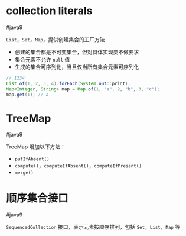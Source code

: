 # collection literals
#java9 

`List`，`Set`，`Map`，提供创建集合的工厂方法
* 创建的集合都是不可变集合，但对具体实现类不做要求
* 集合元素不允许 `null` 值
* 生成的集合可序列化，当且仅当所有集合元素可序列化

```java
// 1234
List.of(1, 2, 3, 4).forEach(System.out::print);
Map<Integer, String> map = Map.of(1, "a", 2, "b", 3, "c");
map.get(1); // a
```
# TreeMap
#java9 

TreeMap 增加以下方法：
* `putIfAbsent()`
* `compute()`，`computeIfAbsent()`，`computeIfPresent()`
* `merge()`
# 顺序集合接口
#java9

`SequencedCollection` 接口，表示元素按顺序排列，包括 `Set`，`List`，`Map` 等